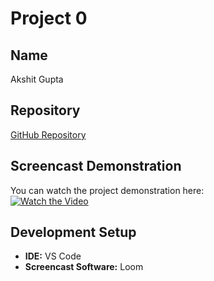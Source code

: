 # Project 0

## Name
Akshit Gupta

## Repository
[GitHub Repository](https://github.com/akshitgupta2k5/Project-0)

## Screencast Demonstration
You can watch the project demonstration here:  
[![Watch the Video](https://img.shields.io/badge/Loom-Video-blue?logo=loom)](https://www.loom.com/share/86ee9d3b308a4c68b39788de8ebd0692?sid=d722e56a-79a7-4e2d-84e8-583b809405c1)

## Development Setup
- **IDE:** VS Code  
- **Screencast Software:** Loom 
